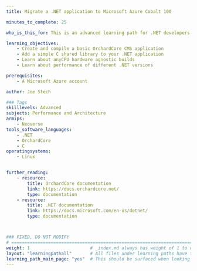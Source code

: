 ```yaml
---
title: Migrate a .NET application to Microsoft Azure Cobalt 100

minutes_to_complete: 25

who_is_this_for: This is an advanced learning path for .NET developers who want to take advantage of the cost and performance benefits of Azure Cobalt processors.

learning_objectives: 
    - Create and compile a basic OrchardCore CMS application
    - Add a simple C shared library to your .NET application
    - Learn about anyCPU hardware agnostic builds
    - Learn about performance of different .NET versions

prerequisites:
    - A Microsoft Azure account

author: Joe Stech

### Tags
skilllevels: Advanced
subjects: Performance and Architecture
armips:
    - Neoverse
tools_software_languages: 
    - .NET
    - OrchardCore
    - C
operatingsystems:
    - Linux


further_reading:
    - resource:
        title: OrchardCore documentation
        link: https://docs.orchardcore.net/
        type: documentation
    - resource:
        title: .NET documentation
        link: https://docs.microsoft.com/en-us/dotnet/
        type: documentation



### FIXED, DO NOT MODIFY
# ================================================================================
weight: 1                       # _index.md always has weight of 1 to order correctly
layout: "learningpathall"       # All files under learning paths have this same wrapper
learning_path_main_page: "yes"  # This should be surfaced when looking for related content. Only set for _index.md of learning path content.
---
```

